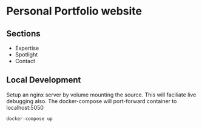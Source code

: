 # Personal Portfolio website

## Sections
- Expertise
- Spotlight
- Contact

## Local Development

Setup an nginx server by volume mounting the source. This will faciliate live debugging also. The docker-compose will port-forward container to localhost:5050

```s
docker-compose up
```